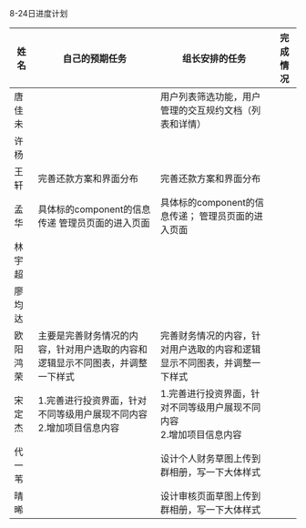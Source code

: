 8-24日进度计划

 

| 姓名   | 自己的预期任务                                 | 组长安排的任务                              | 完成情况 |
| ---- | --------------------------------------- | ------------------------------------ | ---- |
| 唐佳未  |                                         | 用户列表筛选功能，用户管理的交互规约文档（列表和详情）          |      |
| 许杨   |                                         |                                      |      |
| 王轩   | 完善还款方案和界面分布                     | 完善还款方案和界面分布                                     |      |
| 孟华   | 具体标的component的信息传递  管理员页面的进入页面          | 具体标的component的信息传递；  管理员页面的进入页面      |      |
| 林宇超  |                                         |                                      |      |
| 廖均达  |                                         |                                      |      |
| 欧阳鸿荣 | 主要是完善财务情况的内容，针对用户选取的内容和逻辑显示不同图表，并调整一下样式 | 完善财务情况的内容，针对用户选取的内容和逻辑显示不同图表，并调整一下样式 |      |
| 宋定杰  | 1.完善进行投资界面，针对不同等级用户展现不同内容 2.增加项目信息内容           | 1.完善进行投资界面，针对不同等级用户展现不同内容<br> 2.增加项目信息内容                                              |      |
| 代一苇  |                                         | 设计个人财务草图上传到群相册，写一下大体样式               |      |
| 晴晞   |                                         | 设计审核页面草图上传到群相册，写一下大体样式               |      |

 

